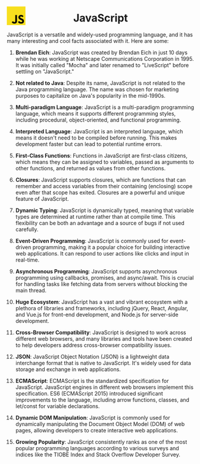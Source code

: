 <h1 align="center">JavaScript</h1>

<img src="images/logo.svg.png" width=50px style="float: left;margin-top: -67px">

JavaScript is a versatile and widely-used programming language, and it has many interesting and cool facts associated with it. Here are some:

1. **Brendan Eich**: JavaScript was created by Brendan Eich in just 10 days while he was working at Netscape Communications Corporation in 1995. It was initially called "Mocha" and later renamed to "LiveScript" before settling on "JavaScript."

2. **Not related to Java**: Despite its name, JavaScript is not related to the Java programming language. The name was chosen for marketing purposes to capitalize on Java's popularity in the mid-1990s.

3. **Multi-paradigm Language**: JavaScript is a multi-paradigm programming language, which means it supports different programming styles, including procedural, object-oriented, and functional programming.

4. **Interpreted Language**: JavaScript is an interpreted language, which means it doesn't need to be compiled before running. This makes development faster but can lead to potential runtime errors.

5. **First-Class Functions**: Functions in JavaScript are first-class citizens, which means they can be assigned to variables, passed as arguments to other functions, and returned as values from other functions.

6. **Closures**: JavaScript supports closures, which are functions that can remember and access variables from their containing (enclosing) scope even after that scope has exited. Closures are a powerful and unique feature of JavaScript.

7. **Dynamic Typing**: JavaScript is dynamically typed, meaning that variable types are determined at runtime rather than at compile time. This flexibility can be both an advantage and a source of bugs if not used carefully.

8. **Event-Driven Programming**: JavaScript is commonly used for event-driven programming, making it a popular choice for building interactive web applications. It can respond to user actions like clicks and input in real-time.

9. **Asynchronous Programming**: JavaScript supports asynchronous programming using callbacks, promises, and async/await. This is crucial for handling tasks like fetching data from servers without blocking the main thread.

10. **Huge Ecosystem**: JavaScript has a vast and vibrant ecosystem with a plethora of libraries and frameworks, including jQuery, React, Angular, and Vue.js for front-end development, and Node.js for server-side development.

11. **Cross-Browser Compatibility**: JavaScript is designed to work across different web browsers, and many libraries and tools have been created to help developers address cross-browser compatibility issues.

12. **JSON**: JavaScript Object Notation (JSON) is a lightweight data interchange format that is native to JavaScript. It's widely used for data storage and exchange in web applications.

13. **ECMAScript**: ECMAScript is the standardized specification for JavaScript. JavaScript engines in different web browsers implement this specification. ES6 (ECMAScript 2015) introduced significant improvements to the language, including arrow functions, classes, and let/const for variable declarations.

14. **Dynamic DOM Manipulation**: JavaScript is commonly used for dynamically manipulating the Document Object Model (DOM) of web pages, allowing developers to create interactive web applications.

15. **Growing Popularity**: JavaScript consistently ranks as one of the most popular programming languages according to various surveys and indices like the TIOBE Index and Stack Overflow Developer Survey.
